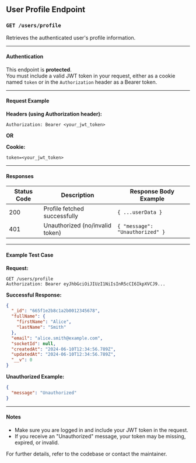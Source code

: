## User Profile Endpoint

### `GET /users/profile`

Retrieves the authenticated user's profile information.

---

#### **Authentication**

This endpoint is **protected**.  
You must include a valid JWT token in your request, either as a cookie named `token` or in the `Authorization` header as a Bearer token.

---

#### **Request Example**

**Headers (using Authorization header):**
```
Authorization: Bearer <your_jwt_token>
```

**OR**

**Cookie:**
```
token=<your_jwt_token>
```

---

#### **Responses**

| Status Code | Description              | Response Body Example                         |
|-------------|--------------------------|-----------------------------------------------|
| 200         | Profile fetched successfully | `{ ...userData }`                             |
| 401         | Unauthorized (no/invalid token) | `{ "message": "Unauthorized" }`           |

---

#### **Example Test Case**

**Request:**

```http
GET /users/profile
Authorization: Bearer eyJhbGciOiJIUzI1NiIsInR5cCI6IkpXVCJ9...
```

**Successful Response:**

```json
{
  "_id": "665f1e2b8c1a2b0012345678",
  "fullName": {
    "firstName": "Alice",
    "lastName": "Smith"
  },
  "email": "alice.smith@example.com",
  "socketId": null,
  "createdAt": "2024-06-10T12:34:56.789Z",
  "updatedAt": "2024-06-10T12:34:56.789Z",
  "__v": 0
}
```

**Unauthorized Example:**

```json
{
  "message": "Unauthorized"
}
```

---

#### **Notes**

- Make sure you are logged in and include your JWT token in the request.
- If you receive an "Unauthorized" message, your token may be missing, expired, or invalid.

For further details, refer to the codebase or contact the maintainer.